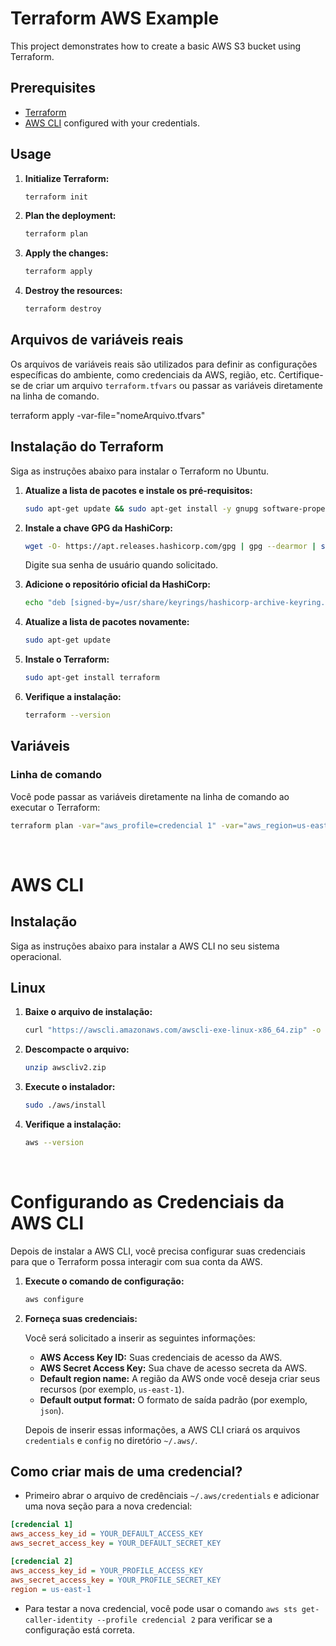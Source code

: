 # Terraform AWS Example

This project demonstrates how to create a basic AWS S3 bucket using Terraform.

## Prerequisites

- [Terraform](https://www.terraform.io/downloads.html)
- [AWS CLI](https://aws.amazon.com/cli/) configured with your credentials.


## Usage

1.  **Initialize Terraform:**

    ```bash
    terraform init
    ```

2.  **Plan the deployment:**

    ```bash
    terraform plan
    ```

3.  **Apply the changes:**

    ```bash
    terraform apply
    ```

4.  **Destroy the resources:**
    ```bash
    terraform destroy
    ```

## Arquivos de variáveis reais
Os arquivos de variáveis reais são utilizados para definir as configurações específicas do ambiente, como credenciais da AWS, região, etc. Certifique-se de criar um arquivo `terraform.tfvars` ou passar as variáveis diretamente na linha de comando.

terraform apply -var-file="nomeArquivo.tfvars"



## Instalação do Terraform

Siga as instruções abaixo para instalar o Terraform no Ubuntu.

1. **Atualize a lista de pacotes e instale os pré-requisitos:**

   ```bash
   sudo apt-get update && sudo apt-get install -y gnupg software-properties-common
   ```

2. **Instale a chave GPG da HashiCorp:**

   ```bash
   wget -O- https://apt.releases.hashicorp.com/gpg | gpg --dearmor | sudo tee /usr/share/keyrings/hashicorp-archive-keyring.gpg
   ```
    
    Digite sua senha de usuário quando solicitado.

3. **Adicione o repositório oficial da HashiCorp:**

   ```bash
   echo "deb [signed-by=/usr/share/keyrings/hashicorp-archive-keyring.gpg] https://apt.releases.hashicorp.com $(lsb_release -cs) main" | sudo tee /etc/apt/sources.list.d/hashicorp.list
   ```

4. **Atualize a lista de pacotes novamente:**

   ```bash
   sudo apt-get update
   ```

5. **Instale o Terraform:**

   ```bash
   sudo apt-get install terraform
   ```

6. **Verifique a instalação:**
   ```bash
   terraform --version
   ```

## Variáveis

### Linha de comando

Você pode passar as variáveis diretamente na linha de comando ao executar o Terraform:

```bash
terraform plan -var="aws_profile=credencial 1" -var="aws_region=us-east-1" 
```

&nbsp;

# AWS CLI

##  Instalação

Siga as instruções abaixo para instalar a AWS CLI no seu sistema operacional.

## Linux

1.  **Baixe o arquivo de instalação:**

    ```bash
    curl "https://awscli.amazonaws.com/awscli-exe-linux-x86_64.zip" -o "awscliv2.zip"
    ```

2.  **Descompacte o arquivo:**

    ```bash
    unzip awscliv2.zip
    ```

3.  **Execute o instalador:**

    ```bash
    sudo ./aws/install
    ```

4.  **Verifique a instalação:**
    ```bash
    aws --version
    ```

&nbsp;

# Configurando as Credenciais da AWS CLI

Depois de instalar a AWS CLI, você precisa configurar suas credenciais para que o Terraform possa interagir com sua conta da AWS.

1.  **Execute o comando de configuração:**

    ```bash
    aws configure
    ```

2.  **Forneça suas credenciais:**

    Você será solicitado a inserir as seguintes informações:

    *   **AWS Access Key ID:** Suas credenciais de acesso da AWS.
    *   **AWS Secret Access Key:** Sua chave de acesso secreta da AWS.
    *   **Default region name:** A região da AWS onde você deseja criar seus recursos (por exemplo, `us-east-1`).
    *   **Default output format:** O formato de saída padrão (por exemplo, `json`).

    Depois de inserir essas informações, a AWS CLI criará os arquivos `credentials` e `config` no diretório `~/.aws/`.


## Como criar mais de uma credencial?

- Primeiro abrar o arquivo de credênciais `~/.aws/credentials` e adicionar uma nova seção para a nova credencial:

```ini
[credencial 1]
aws_access_key_id = YOUR_DEFAULT_ACCESS_KEY
aws_secret_access_key = YOUR_DEFAULT_SECRET_KEY

[credencial 2]
aws_access_key_id = YOUR_PROFILE_ACCESS_KEY
aws_secret_access_key = YOUR_PROFILE_SECRET_KEY
region = us-east-1
```

- Para testar a nova credencial, você pode usar o comando `aws sts get-caller-identity --profile credencial 2` para verificar se a configuração está correta.